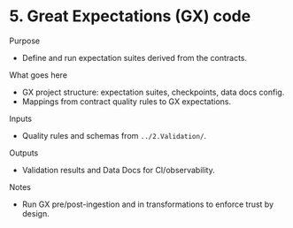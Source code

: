 # 5. Great Expectations (GX) code

Purpose
- Define and run expectation suites derived from the contracts.

What goes here
- GX project structure: expectation suites, checkpoints, data docs config.
- Mappings from contract quality rules to GX expectations.

Inputs
- Quality rules and schemas from `../2.Validation/`.

Outputs
- Validation results and Data Docs for CI/observability.

Notes
- Run GX pre/post-ingestion and in transformations to enforce trust by design.
